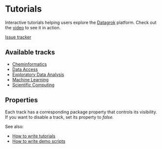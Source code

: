 # Tutorials

Interactive tutorials helping users explore the [Datagrok](https://datagrok.ai) platform. 
Check out the [video](https://www.youtube.com/watch?v=Q3Dn5NSDSEY&t=1920s) to see it in action. 

[Issue tracker](https://github.com/datagrok-ai/public/projects/3)

## Available tracks

- [Cheminformatics](src/tracks/chem/README.md)
- [Data Access](src/tracks/data-access/README.md)
- [Exploratory Data Analysis](src/tracks/eda/README.md)
- [Machine Learning](src/tracks/ml/README.md)
- [Scientific Computing](src/tracks/compute/README.md)

## Properties

Each track has a corresponding package property that controls its visibility.
If you want to disable a track, set its property to *false*.

See also:

- [How to write tutorials](https://datagrok.ai/help/develop/how-to/write-tutorials)
- [How to write demo scripts](https://datagrok.ai/help/develop/how-to/write-demo-scripts)
